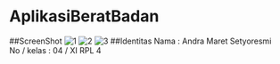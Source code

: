 # AplikasiBeratBadan
##ScreenShot
![1](https://cloud.githubusercontent.com/assets/22126069/20351202/6f15142a-ac44-11e6-966e-4d1c9b769fd1.PNG)
![2](https://cloud.githubusercontent.com/assets/22126069/20351200/6f10ddba-ac44-11e6-90cb-3885f2a1758d.PNG)
![3](https://cloud.githubusercontent.com/assets/22126069/20351201/6f14dd84-ac44-11e6-9d9c-3a939e170f00.PNG)
##Identitas
Nama : Andra Maret Setyoresmi
<br>No / kelas : 04 / XI RPL 4
